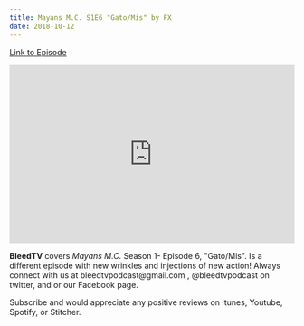 ```yaml
---
title: Mayans M.C. S1E6 "Gato/Mis" by FX
date: 2018-10-12
---
```


[Link to Episode](https://BleedTV.podbean.com/e/mayans-mc-s1e6-gatomis-by-fx/)

<iframe src="https://www.podbean.com/media/player/2ag3y-9c3a50?from=site&vjs=1&skin=1&fonts=Helvetica&auto=0&download=1" height="315" width="100%" frameborder="0" scrolling="no" data-name="pb-iframe-player"></iframe>

<p><strong>BleedTV</strong> covers <em>Mayans M.C.</em> Season 1- Episode 6, "Gato/Mis". Is a different episode with new wrinkles and injections of new action! Always connect with us at bleedtvpodcast@gmail.com , @bleedtvpodcast on twitter, and or our Facebook page. </p>
<p>Subscribe and would appreciate any positive reviews on Itunes, Youtube, Spotify, or Stitcher.</p>